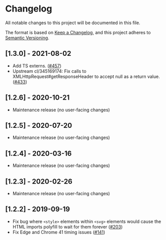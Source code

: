 # Changelog

All notable changes to this project will be documented in this file.

The format is based on [Keep a Changelog](https://keepachangelog.com/en/1.0.0/),
and this project adheres to [Semantic Versioning](https://semver.org/spec/v2.0.0.html).

<!-- ## Unreleased -->

## [1.3.0] - 2021-08-02

- Add TS externs. ([#457](https://github.com/webcomponents/polyfills/pull/457))
- Upstream cl/345169174: Fix calls to XMLHttpRequest#getResponseHeader to accept
  null as a return value.
  ([#433](https://github.com/webcomponents/polyfills/pull/433))

## [1.2.6] - 2020-10-21

- Maintenance release (no user-facing changes)

## [1.2.5] - 2020-07-20

- Maintenance release (no user-facing changes)

## [1.2.4] - 2020-03-16

- Maintenance release (no user-facing changes)

## [1.2.3] - 2020-02-26

- Maintenance release (no user-facing changes)

## [1.2.2] - 2019-09-19

- Fix bug where `<style>` elements within `<svg>` elements would cause the HTML
  imports polyfill to wait for them forever
  ([#203](https://github.com/webcomponents/polyfills/pull/203))
- Fix Edge and Chrome 41 timing issues
  ([#141](https://github.com/webcomponents/polyfills/pull/141))
